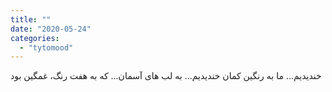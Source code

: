 ```yaml
---
title: ""
date: "2020-05-24"
categories: 
  - "tytomood"
---
```


خندیدیم... ما به رنگین کمان خندیدیم... به لب های آسمان... که به هفت رنگ، غمگین بود

